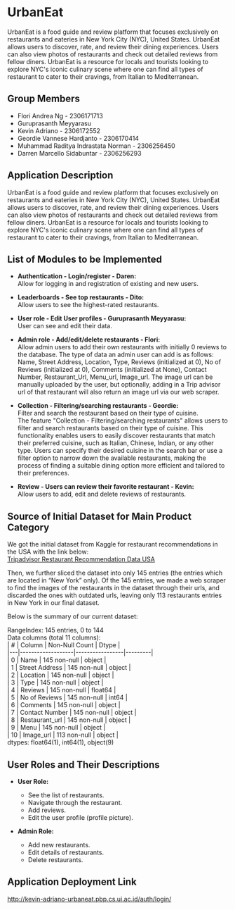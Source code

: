 # UrbanEat

UrbanEat is a food guide and review platform that focuses exclusively on restaurants and eateries in New York City (NYC), United States. UrbanEat allows users to discover, rate, and review their dining experiences. Users can also view photos of restaurants and check out detailed reviews from fellow diners. UrbanEat is a resource for locals and tourists looking to explore NYC's iconic culinary scene where one can find all types of restaurant to cater to their cravings, from Italian to Mediterranean.

## Group Members
- Flori Andrea Ng - 2306171713
- Guruprasanth Meyyarasu
- Kevin Adriano - 2306172552
- Geordie Vannese Hardjanto - 2306170414
- Muhammad Raditya Indrastata Norman - 2306256450
- Darren Marcello Sidabuntar - 2306256293

## Application Description
UrbanEat is a food guide and review platform that focuses exclusively on restaurants and eateries in New York City (NYC), United States. UrbanEat allows users to discover, rate, and review their dining experiences. Users can also view photos of restaurants and check out detailed reviews from fellow diners. UrbanEat is a resource for locals and tourists looking to explore NYC's iconic culinary scene where one can find all types of restaurant to cater to their cravings, from Italian to Mediterranean.

## List of Modules to be Implemented

- **Authentication - Login/register - Daren:**  
  Allow for logging in and registration of existing and new users.

- **Leaderboards - See top restaurants - Dito:**  
  Allow users to see the highest-rated restaurants.

- **User role - Edit User profiles - Guruprasanth Meyyarasu:**  
  User can see and edit their data.

- **Admin role - Add/edit/delete restaurants - Flori:**  
  Allow admin users to add their own restaurants with initially 0 reviews to the database. The type of data an admin user can add is as follows: Name, Street Address, Location, Type, Reviews (initialized at 0), No of Reviews (initialized at 0), Comments (initialized at None), Contact Number, Restaurant_Url, Menu_url, Image_url. The image url can be manually uploaded by the user, but optionally, adding in a Trip advisor url of that restaurant will also return an image url via our web scraper.

- **Collection - Filtering/searching restaurants - Geordie:**  
  Filter and search the restaurant based on their type of cuisine.  
  The feature "Collection - Filtering/searching restaurants" allows users to filter and search restaurants based on their type of cuisine. This functionality enables users to easily discover restaurants that match their preferred cuisine, such as Italian, Chinese, Indian, or any other type. Users can specify their desired cuisine in the search bar or use a filter option to narrow down the available restaurants, making the process of finding a suitable dining option more efficient and tailored to their preferences.

- **Review - Users can review their favorite restaurant - Kevin:**  
  Allow users to add, edit and delete reviews of restaurants.

## Source of Initial Dataset for Main Product Category 
We got the initial dataset from Kaggle for restaurant recommendations in the USA with the link below:  
[Tripadvisor Restaurant Recommendation Data USA](https://www.kaggle.com/datasets/siddharthmandgi/tripadvisor-restaurant-recommendation-data-usa)

Then, we further sliced the dataset into only 145 entries (the entries which are located in “New York” only). Of the 145 entries, we made a web scraper to find the images of the restaurants in the dataset through their urls, and discarded the ones with outdated urls, leaving only 113 restaurants entries in New York in our final dataset. 

Below is the summary of our current dataset:

RangeIndex: 145 entries, 0 to 144  
Data columns (total 11 columns):  
| # | Column            | Non-Null Count  | Dtype   |  
|---|-------------------|-----------------|---------|  
| 0 | Name              | 145 non-null    | object  |  
| 1 | Street Address    | 145 non-null    | object  |  
| 2 | Location          | 145 non-null    | object  |  
| 3 | Type              | 145 non-null    | object  |  
| 4 | Reviews           | 145 non-null    | float64 |  
| 5 | No of Reviews     | 145 non-null    | int64   |  
| 6 | Comments          | 145 non-null    | object  |  
| 7 | Contact Number    | 145 non-null    | object  |  
| 8 | Restaurant_url    | 145 non-null    | object  |  
| 9 | Menu              | 145 non-null    | object  |  
| 10 | Image_url        | 113 non-null    | object  |  
dtypes: float64(1), int64(1), object(9)

## User Roles and Their Descriptions

- **User Role:**  
  - See the list of restaurants.  
  - Navigate through the restaurant.  
  - Add reviews.  
  - Edit the user profile (profile picture).

- **Admin Role:**  
  - Add new restaurants.  
  - Edit details of restaurants.  
  - Delete restaurants.

## Application Deployment Link
http://kevin-adriano-urbaneat.pbp.cs.ui.ac.id/auth/login/
